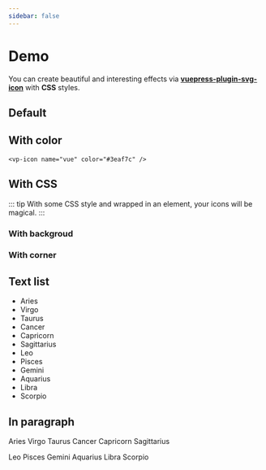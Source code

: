 ```yaml
---
sidebar: false
---
```


# Demo

You can create beautiful and interesting effects via __[vuepress-plugin-svg-icon](https://github.com/ntnyq/vuepress-plugin-svg-icons)__ with __CSS__ styles.

## Default

<vp-icon-demo color="gray" />

## With color

``` vue
<vp-icon name="vue" color="#3eaf7c" />
```

<vp-icon-demo />

## With CSS

::: tip
With some CSS style and wrapped in an element, your icons will be magical.
:::

### With backgroud

<vp-icon-demo bgc />

### With corner

<vp-icon-demo round bgc />

## Text list

- <my-icon name="bai-yang" /> Aries
- <my-icon name="chu-nv" /> Virgo
- <my-icon name="jin-niu" /> Taurus
- <my-icon name="ju-xie" /> Cancer
- <my-icon name="mo-jie" /> Capricorn
- <my-icon name="she-shou" /> Sagittarius
- <my-icon name="shi-zi" /> Leo
- <my-icon name="shuang-yu" /> Pisces
- <my-icon name="shuang-zi" /> Gemini
- <my-icon name="shui-ping" /> Aquarius
- <my-icon name="tian-cheng" /> Libra
- <my-icon name="tian-xie" /> Scorpio

## In paragraph

<p>
 <my-icon name="bai-yang" /> Aries 
 <my-icon name="chu-nv" /> Virgo 
 <my-icon name="jin-niu" /> Taurus 
 <my-icon name="ju-xie" /> Cancer 
 <my-icon name="mo-jie" /> Capricorn 
 <my-icon name="she-shou" /> Sagittarius
</p>
<p>
 <my-icon name="shi-zi" /> Leo 
 <my-icon name="shuang-yu" /> Pisces 
 <my-icon name="shuang-zi" /> Gemini 
 <my-icon name="shui-ping" /> Aquarius 
 <my-icon name="tian-cheng" /> Libra 
 <my-icon name="tian-xie" /> Scorpio
</p>
